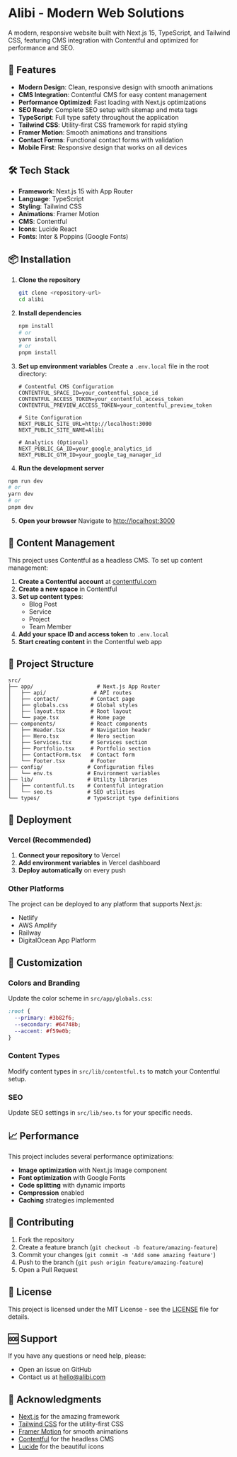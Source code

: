 # Alibi - Modern Web Solutions

A modern, responsive website built with Next.js 15, TypeScript, and Tailwind CSS, featuring CMS integration with Contentful and optimized for performance and SEO.

## 🚀 Features

- **Modern Design**: Clean, responsive design with smooth animations
- **CMS Integration**: Contentful CMS for easy content management
- **Performance Optimized**: Fast loading with Next.js optimizations
- **SEO Ready**: Complete SEO setup with sitemap and meta tags
- **TypeScript**: Full type safety throughout the application
- **Tailwind CSS**: Utility-first CSS framework for rapid styling
- **Framer Motion**: Smooth animations and transitions
- **Contact Forms**: Functional contact forms with validation
- **Mobile First**: Responsive design that works on all devices

## 🛠️ Tech Stack

- **Framework**: Next.js 15 with App Router
- **Language**: TypeScript
- **Styling**: Tailwind CSS
- **Animations**: Framer Motion
- **CMS**: Contentful
- **Icons**: Lucide React
- **Fonts**: Inter & Poppins (Google Fonts)

## 📦 Installation

1. **Clone the repository**
   ```bash
   git clone <repository-url>
   cd alibi
   ```

2. **Install dependencies**
   ```bash
   npm install
   # or
   yarn install
   # or
   pnpm install
   ```

3. **Set up environment variables**
   Create a `.env.local` file in the root directory:
   ```env
   # Contentful CMS Configuration
   CONTENTFUL_SPACE_ID=your_contentful_space_id
   CONTENTFUL_ACCESS_TOKEN=your_contentful_access_token
   CONTENTFUL_PREVIEW_ACCESS_TOKEN=your_contentful_preview_token
   
   # Site Configuration
   NEXT_PUBLIC_SITE_URL=http://localhost:3000
   NEXT_PUBLIC_SITE_NAME=Alibi
   
   # Analytics (Optional)
   NEXT_PUBLIC_GA_ID=your_google_analytics_id
   NEXT_PUBLIC_GTM_ID=your_google_tag_manager_id
   ```

4. **Run the development server**
```bash
npm run dev
# or
yarn dev
# or
pnpm dev
   ```

5. **Open your browser**
   Navigate to [http://localhost:3000](http://localhost:3000)

## 🎨 Content Management

This project uses Contentful as a headless CMS. To set up content management:

1. **Create a Contentful account** at [contentful.com](https://contentful.com)
2. **Create a new space** in Contentful
3. **Set up content types**:
   - Blog Post
   - Service
   - Project
   - Team Member
4. **Add your space ID and access token** to `.env.local`
5. **Start creating content** in the Contentful web app

## 📁 Project Structure

```
src/
├── app/                    # Next.js App Router
│   ├── api/               # API routes
│   ├── contact/          # Contact page
│   ├── globals.css       # Global styles
│   ├── layout.tsx        # Root layout
│   └── page.tsx          # Home page
├── components/           # React components
│   ├── Header.tsx        # Navigation header
│   ├── Hero.tsx          # Hero section
│   ├── Services.tsx      # Services section
│   ├── Portfolio.tsx     # Portfolio section
│   ├── ContactForm.tsx   # Contact form
│   └── Footer.tsx        # Footer
├── config/              # Configuration files
│   └── env.ts           # Environment variables
├── lib/                 # Utility libraries
│   ├── contentful.ts    # Contentful integration
│   └── seo.ts           # SEO utilities
└── types/               # TypeScript type definitions
```

## 🚀 Deployment

### Vercel (Recommended)

1. **Connect your repository** to Vercel
2. **Add environment variables** in Vercel dashboard
3. **Deploy automatically** on every push

### Other Platforms

The project can be deployed to any platform that supports Next.js:
- Netlify
- AWS Amplify
- Railway
- DigitalOcean App Platform

## 🔧 Customization

### Colors and Branding
Update the color scheme in `src/app/globals.css`:
```css
:root {
  --primary: #3b82f6;
  --secondary: #64748b;
  --accent: #f59e0b;
}
```

### Content Types
Modify content types in `src/lib/contentful.ts` to match your Contentful setup.

### SEO
Update SEO settings in `src/lib/seo.ts` for your specific needs.

## 📈 Performance

This project includes several performance optimizations:
- **Image optimization** with Next.js Image component
- **Font optimization** with Google Fonts
- **Code splitting** with dynamic imports
- **Compression** enabled
- **Caching** strategies implemented

## 🤝 Contributing

1. Fork the repository
2. Create a feature branch (`git checkout -b feature/amazing-feature`)
3. Commit your changes (`git commit -m 'Add some amazing feature'`)
4. Push to the branch (`git push origin feature/amazing-feature`)
5. Open a Pull Request

## 📄 License

This project is licensed under the MIT License - see the [LICENSE](LICENSE) file for details.

## 🆘 Support

If you have any questions or need help, please:
- Open an issue on GitHub
- Contact us at hello@alibi.com

## 🙏 Acknowledgments

- [Next.js](https://nextjs.org/) for the amazing framework
- [Tailwind CSS](https://tailwindcss.com/) for the utility-first CSS
- [Framer Motion](https://www.framer.com/motion/) for smooth animations
- [Contentful](https://contentful.com/) for the headless CMS
- [Lucide](https://lucide.dev/) for the beautiful icons
